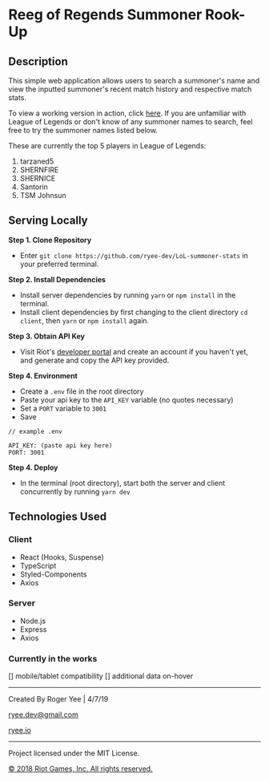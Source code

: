 # Reeg of Regends Summoner Rook-Up

## Description 
This simple web application allows users to search a summoner's name and view the inputted summoner's recent match history and respective match stats.

To view a working version in action, click [here](https://ror-stats-app.herokuapp.com/).
If you are unfamiliar with League of Legends or don't know of any summoner names to search, feel free to try the summoner names listed below.

These are currently the top 5 players in League of Legends:
1. tarzaned5
2. SHERNFlRE
3. SHERNICE
4. Santorin
5. TSM Johnsun

## Serving Locally
**Step 1. Clone Repository**

- Enter `git clone https://github.com/ryee-dev/LoL-summoner-stats` in your preferred terminal.

**Step 2. Install Dependencies**

- Install server dependencies by running `yarn` or `npm install` in the terminal.
- Install client dependencies by first changing to the client directory `cd client`, then `yarn` or `npm install` again.

**Step 3. Obtain API Key**

- Visit Riot's [developer portal](https://developer.riotgames.com/) and create an account if you haven't yet, and generate and copy the API key provided.

**Step 4. Environment**
- Create a `.env` file in the root directory
- Paste your api key to the `API_KEY` variable (no quotes necessary)
- Set a `PORT` variable to `3001`
- Save
 
```
// example .env

API_KEY: (paste api key here)
PORT: 3001
```
**Step 4. Deploy**
- In the terminal (root directory), start both the server and client concurrently by running `yarn dev`

## Technologies Used

### Client
- React (Hooks, Suspense)
- TypeScript
- Styled-Components
- Axios

### Server
- Node.js
- Express
- Axios


### Currently in the works
[] mobile/tablet compatibility
[] additional data on-hover
___

Created By Roger Yee | 4/7/19

ryee.dev@gmail.com

[ryee.io](https://ryee.io)

___

Project licensed under the MIT License.

[© 2018 Riot Games, Inc. All rights reserved.](https://developer.riotgames.com/terms)

